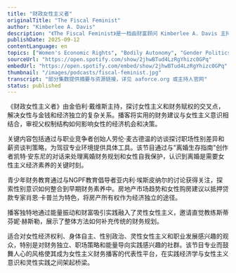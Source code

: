 ```yaml
---
title: "财政女性主义者"
originalTitle: "The Fiscal Feminist"
author: "Kimberlee A. Davis"
description: "《The Fiscal Feminist》是一档由财富顾问 Kimberlee A. Davis 主持的播客，聚焦女性与金钱的关系，强调财务独立、职业发展与心理能量的整合。节目内容涵盖职场性别差异、离婚财务规划、青少年理财教育、房地产趋势与能量振动理论，风格专业、鼓舞人心，适合关注女性主义财务实践的听众。"
publishDate: 2025-09-12
contentLanguage: en
topics: ["Women's Economic Rights", "Bodily Autonomy", "Gender Politics", "Spiritual Feminism", "Career Development"]
sourceUrl: "https://open.spotify.com/show/2jhwBTud4LzRgYhizc0GPq"
embedUrl: "https://open.spotify.com/embed/show/2jhwBTud4LzRgYhizc0GPq"
thumbnail: "/images/podcasts/fiscal-feminist.jpg"
transcript: "部分集数提供摘要与资源链接，详见 aaforce.org 或主持人官网"
status: published
---
```


《财政女性主义者》由金伯利·戴维斯主持，探讨女性主义和财务赋权的交叉点，解决女性与金钱和经济独立的复杂关系。播客将实用的财务建议与女性主义意识相结合，审视父权制结构如何影响女性的经济机会和决策。

关键内容包括通过与职业竞争者创始人劳伦·麦古德温的访谈探讨职场性别差异和薪资谈判策略，为驾驭专业环境提供具体工具。该节目通过与"离婚生存指南"创作者凯特·安东尼的对话来处理离婚财务规划和女性自我保护，认识到离婚是需要女性主义经济素养的关键时刻。

青少年财务教育通过与NGPF教育倡导者亚内利·埃斯皮纳尔的讨论获得关注，探索性别意识如何整合到早期财务素养中。房地产市场趋势和女性购房建议以抵押贷款专家肖恩·卡普兰为特色，将房产所有权作为经济独立的途径。

播客独特地通过能量振动和财富吸引实践融入了灵性女性主义，邀请直觉教练斯蒂芬妮·赫斯勒，展示了整体方法如何补充传统的财务规划。

适合对女性经济权利、身体自主、性别政治、灵性女性主义和职业发展感兴趣的观众，特别是对财务独立、职场策略和能量导向实践感兴趣的社群。该节目专业而鼓舞人心的风格使其成为女性主义财务播客的代表性平台，在实践经济学与女性主义意识和灵性实践之间架起桥梁。
